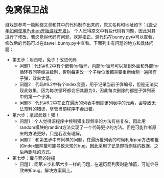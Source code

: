 兔窝保卫战
==========
游戏是参考一篇网络文章和其中的代码制作出来的，原文名称和地址如下：[《青少年如何使用Python开始游戏开发》](http://www.oschina.net/translate/beginning-game-programming-for-teens-with-python)。
个人觉得原文中有些代码有问题，因此对其进行了修改，若您觉得代码有问题，欢迎指正。源代码在bunny.py中可以查看，修改后的代码可以在dawei_bunny.py中查看。下面列出有问题的地方和具体问题：

- 第五步：射击吧，兔子！改进代码
    - 问题1：代码#6.2中有个嵌套for循环，内部for循环可以拿到外面和外部for循环有同等缩进级别，否则每更改一个子弹位置都需要重新绘制一遍所有子弹，效率太低。
    - 问题2：代码#6.2中有个index变量，用于记录当前子弹编号，但是无法实现此效果，因为每次循环都会把其置为0，因此每次删除的都是子弹列表中的第一个子弹。
    - 问题3：代码#6.2中在正在遍历的列表中删除该列表中的元素，会导致无法预料的错误，尽管当前程序不会出错。
- 第六步：拿起武器！獾！
    + 问题1：个人觉得源程序中控制獾出现频率的方法有些复杂，因此用random模块的randint方法实现了一个代码更少的方法。但是可能作者原来的方法更好，只是我没有理解。
    + 问题2：和第五步中有同样的问题，在遍历獾列表的时候利用pop方法和獾的index删除獾可能导致未知的bug，因此采用了记录即将删除的数据，之后再删除的方式。
- 第七步：獾与箭的碰撞
    + 问题1：同第五步和第六步一样的问题，在遍历箭列表时删除箭，可能会导致未知bug。解决方案同上。

